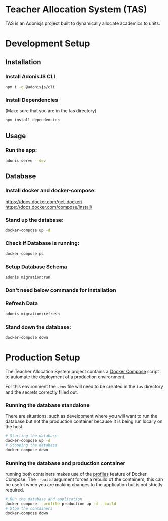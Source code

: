 # Teacher Allocation System (TAS)

TAS is an Adonisjs project built to dynamically allocate academics to units.
# Development Setup
## Installation

### Install AdonisJS CLI
```bash
npm i -g @adonisjs/cli
```

### Install Dependencies
(Make sure that you are in the tas directory)

```bash
npm install dependencies 
```


## Usage

### Run the app:
```bash
adonis serve --dev
```

## Database

### Install docker and docker-compose:
https://docs.docker.com/get-docker/
https://docs.docker.com/compose/install/

### Stand up the database:
```bash
docker-compose up -d
```

### Check if Database is running:
```bash
docker-compose ps
```

### Setup Database Schema
```bash
adonis migration:run
```


### Don't need below commands for installation
### Refresh Data
```bash
adonis migration:refresh
```
### Stand down the database:
```bash
docker-compose down
```

# Production Setup
The Teacher Allocation System project contains a [Docker Compose](https://docs.docker.com/compose/) script to automate the deployment of a production environment.

For this environment the `.env` file will need to be created in the `tas` directory and the secrets correctly filled out.

### Running the database standalone
There are situations, such as development where you will want to run the database but not the production container because it is being run locally on the host. 
```bash
# Starting the database
docker-compose up -d
# Stopping the database
docker-compose down
```
### Running the database and production container
running both containers makes use of the [profiles](https://docs.docker.com/compose/profiles/) feature of Docker Compose. The `--build` argument forces a rebuild of the containers, this can be useful when you are making changes to the application but is not strictly required.
```bash
# Run the database and application
docker-compose --profile production up -d --build
# Stop the containers
docker-compose down 
```
